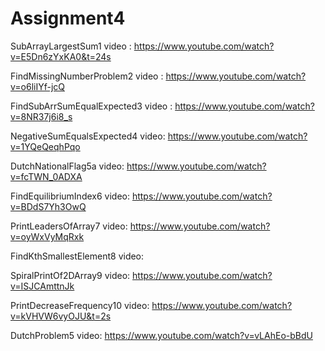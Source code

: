 # Assignment4

SubArrayLargestSum1 video : https://www.youtube.com/watch?v=E5Dn6zYxKA0&t=24s

FindMissingNumberProblem2 video :  https://www.youtube.com/watch?v=o6liIYf-jcQ

FindSubArrSumEqualExpected3 video :  https://www.youtube.com/watch?v=8NR37j6i8_s

NegativeSumEqualsExpected4 video:  https://www.youtube.com/watch?v=1YQeQeqhPqo

DutchNationalFlag5a video:   https://www.youtube.com/watch?v=fcTWN_0ADXA

FindEquilibriumIndex6 video:   https://www.youtube.com/watch?v=BDdS7Yh3OwQ

PrintLeadersOfArray7 video:  https://www.youtube.com/watch?v=oyWxVyMqRxk

FindKthSmallestElement8 video:  

SpiralPrintOf2DArray9 video:  https://www.youtube.com/watch?v=ISJCAmttnJk

PrintDecreaseFrequency10 video: https://www.youtube.com/watch?v=kVHVW6vyOJU&t=2s

DutchProblem5 video:  https://www.youtube.com/watch?v=vLAhEo-bBdU


